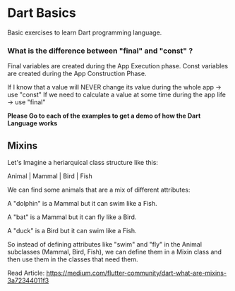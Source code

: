 # Dart Basics

Basic exercises to learn Dart programming language.

### What is the difference between "final" and "const" ?

Final variables are created during the App Execution phase. Const variables are created during the App Construction Phase.

If I know that a value will NEVER change its value during the whole app -> use "const"
If we need to calculate a value at some time during the app life -> use "final"

**Please Go to each of the examples to get a demo of how the Dart Language works**

## Mixins

Let's Imagine a heriarquical class structure like this:

Animal
| Mammal
| Bird
| Fish

We can find some animals that are a mix of different attributes:

A "dolphin" is a Mammal but it can swim like a Fish.

A "bat" is a Mammal but it can fly like a Bird.

A "duck" is a Bird but it can swim like a Fish.

So instead of defining attributes like "swim" and "fly" in the Animal subclasses (Mammal, Bird, Fish), we can define them in a Mixin class and then use them in the classes that need them.

Read Article: https://medium.com/flutter-community/dart-what-are-mixins-3a72344011f3
